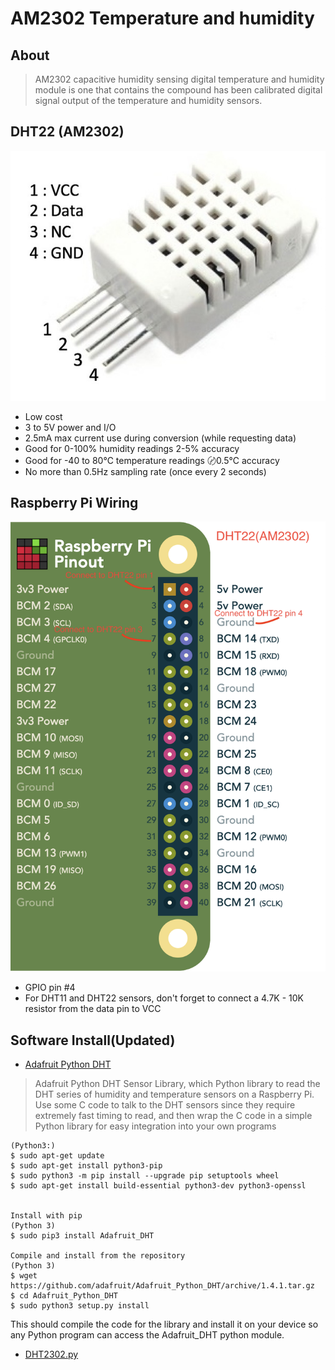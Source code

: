AM2302 Temperature and humidity
===============================

About
-----
> AM2302 capacitive humidity sensing digital temperature and humidity module is one that contains the compound has been calibrated digital signal output of the temperature and humidity sensors.

DHT22 (AM2302)
--------------
![DHT22/AM230x Temperature and RH Sensor](/imgs/raspberrypi/DHT22_pins.jpg?raw=true)
* Low cost 
* 3 to 5V power and I/O 
* 2.5mA max current use during conversion (while requesting data)
* Good for 0-100% humidity readings 2-5% accuracy 
* Good for -40 to 80℃  temperature readings 〄0.5℃ accuracy 
* No more than 0.5Hz sampling rate (once every 2 seconds)

Raspberry Pi Wiring
-------------------
![DHT22/AM230x Temperature and RH Sensor Connect to Raspberry Pi](/imgs/raspberrypi/AM2302+RaspberryPi.png?raw=true)
* GPIO pin #4 
* For DHT11 and DHT22 sensors, don't forget to connect a 4.7K - 10K resistor from the data pin to VCC 

Software Install(Updated)
-------------------------
* [Adafruit Python DHT](https://github.com/adafruit/Adafruit_Python_DHT)
> Adafruit Python DHT Sensor Library, which Python library to read the DHT series of humidity and temperature sensors on a Raspberry Pi.
> Use some C code to talk to the DHT sensors since they require extremely fast timing to read, and then wrap the C code in a simple Python library for easy integration into your own programs 
```
(Python3:)
$ sudo apt-get update 
$ sudo apt-get install python3-pip 
$ sudo python3 -m pip install --upgrade pip setuptools wheel 
$ sudo apt-get install build-essential python3-dev python3-openssl 


Install with pip
(Python 3)
$ sudo pip3 install Adafruit_DHT 

Compile and install from the repository
(Python 3)
$ wget https://github.com/adafruit/Adafruit_Python_DHT/archive/1.4.1.tar.gz 
$ cd Adafruit_Python_DHT
$ sudo python3 setup.py install
```

This should compile the code for the library and install it on your device so any Python program can access the Adafruit_DHT python module.

- [DHT2302.py](/root/raspberrypi/RaspberryPiPrj/AM2302/DHT2302.py)
